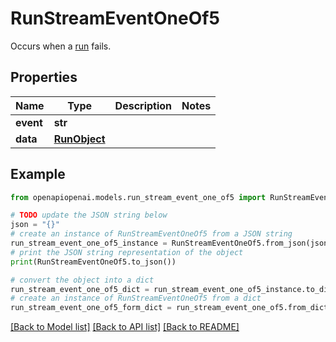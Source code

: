# RunStreamEventOneOf5

Occurs when a [run](/docs/api-reference/runs/object) fails.

## Properties

Name | Type | Description | Notes
------------ | ------------- | ------------- | -------------
**event** | **str** |  | 
**data** | [**RunObject**](RunObject.md) |  | 

## Example

```python
from openapiopenai.models.run_stream_event_one_of5 import RunStreamEventOneOf5

# TODO update the JSON string below
json = "{}"
# create an instance of RunStreamEventOneOf5 from a JSON string
run_stream_event_one_of5_instance = RunStreamEventOneOf5.from_json(json)
# print the JSON string representation of the object
print(RunStreamEventOneOf5.to_json())

# convert the object into a dict
run_stream_event_one_of5_dict = run_stream_event_one_of5_instance.to_dict()
# create an instance of RunStreamEventOneOf5 from a dict
run_stream_event_one_of5_form_dict = run_stream_event_one_of5.from_dict(run_stream_event_one_of5_dict)
```
[[Back to Model list]](../README.md#documentation-for-models) [[Back to API list]](../README.md#documentation-for-api-endpoints) [[Back to README]](../README.md)


